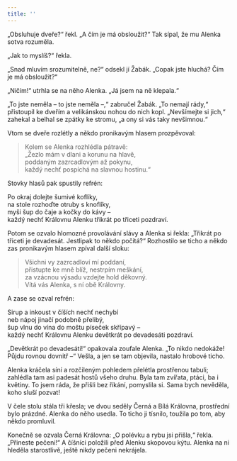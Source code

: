 ```yaml
---
title: ''
---
```


„Obsluhuje dveře?“ řekl. „A čím je má obsloužit?“ Tak sípal, že mu Alenka sotva rozuměla.

„Jak to myslíš?“ řekla.

„Snad mluvím srozumitelně, ne?“ odsekl jí Žabák. „Copak jste hluchá? Čím je má obsloužit?“

„Ničím!“ utrhla se na něho Alenka. „Já jsem na ně klepala.“

„To jste neměla – to jste neměla –,“ zabručel Žabák. „To nemají rády,“ přistoupil ke dveřím a velikánskou nohou do nich kopl. „Nevšímejte si jich,“ zahekal a belhal se zpátky ke stromu, „a ony si vás taky nevšimnou.“

Vtom se dveře rozlétly a někdo pronikavým hlasem prozpěvoval:

> Kolem se Alenka rozhlédla pátravě:  
> „Žezlo mám v dlani a korunu na hlavě,  
> poddaným zazrcadlovým až pokynu,  
> každý nechť pospíchá na slavnou hostinu.“

Stovky hlasů pak spustily refrén:

Po okraj dolejte šumivé koflíky,  
na stole rozhoďte otruby s knoflíky,  
myši šup do čaje a kočky do kávy –  
každý nechť Královnu Alenku třikrát po třiceti pozdraví.

Potom se ozvalo hlomozné provolávání slávy a Alenka si řekla: „Třikrát po třiceti je devadesát. Jestlipak to někdo počítá?“ Rozhostilo se ticho a někdo zas pronikavým hlasem zpíval další sloku:

> Všichni vy zazrcadloví mí poddaní,  
> přistupte ke mně blíž, nestrpím meškání,  
> za vzácnou výsadu vzdejte hold děkovný.  
> Vítá vás Alenka, s ní obě Královny.

A zase se ozval refrén:

Sirup a inkoust v číších nechť nechybí  
neb nápoj jinačí podobně přelibý,  
šup vlnu do vína do moštu píseček skřípavý –  
každý nechť Královnu Alenku devětkrát po devadesáti pozdraví.

„Devětkrát po devadesáti!“ opakovala zoufale Alenka. „To nikdo nedokáže! Půjdu rovnou dovnitř –“ Vešla, a jen se tam objevila, nastalo hrobové ticho.

Alenka kráčela síní a rozčileným pohledem přelétla prostřenou tabuli; zahlédla tam asi padesát hostů všeho druhu. Byla tam zvířata, ptáci, ba i květiny. To jsem ráda, že přišli bez říkání, pomyslila si. Sama bych nevěděla, koho sluší pozvat!

V čele stolu stála tři křesla; ve dvou seděly Černá a Bílá Královna, prostřední bylo prázdné. Alenka do něho usedla. To ticho ji tísnilo, toužila po tom, aby někdo promluvil.

Konečně se ozvala Černá Královna: „O polévku a rybu jsi přišla,“ řekla. „Přineste pečeni!“ A číšníci položili před Alenku skopovou kýtu. Alenka na ni hleděla starostlivě, ještě nikdy pečeni nekrájela.
